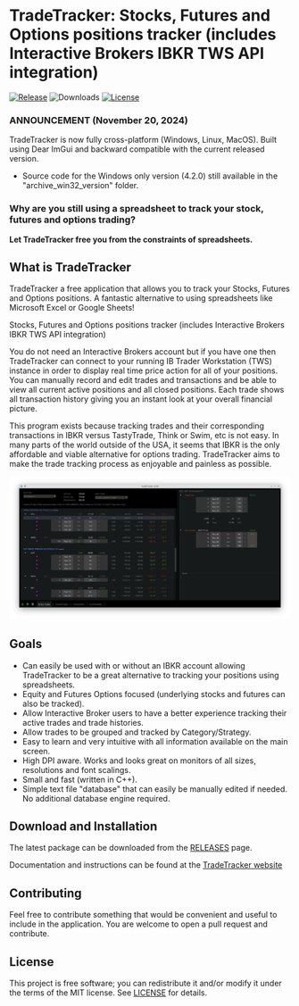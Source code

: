 # TradeTracker: Stocks, Futures and Options positions tracker (includes Interactive Brokers IBKR TWS API integration)
[![Release](https://img.shields.io/github/v/release/PaulSquires/TradeTracker?style=flat-square)](https://github.com/PaulSquires/TradeTracker/releases)
![Downloads](https://img.shields.io/github/downloads/PaulSquires/TradeTracker/total?style=flat-square)
[![License](https://img.shields.io/github/license/PaulSquires/TradeTracker?style=flat-square)](LICENSE)
<!-- ![Downloads](https://img.shields.io/github/downloads/PaulSquires/TradeTracker/total?style=flat-square) -->

### ANNOUNCEMENT (November 20, 2024)
TradeTracker is now fully cross-platform (Windows, Linux, MacOS).
Built using Dear ImGui and backward compatible with the current released version.
- Source code for the Windows only version (4.2.0) still available in the "archive_win32_version" folder.


### Why are you still using a spreadsheet to track your stock, futures and options trading? ###
**Let TradeTracker free you from the constraints of spreadsheets.**

## What is TradeTracker 
TradeTracker a free application that allows you to track your Stocks, Futures and Options positions. A fantastic alternative to using spreadsheets like Microsoft Excel or Google Sheets! 

Stocks, Futures and Options positions tracker (includes Interactive Brokers IBKR TWS API integration)

You do not need an Interactive Brokers account but if you have one then TradeTracker can connect to your running IB Trader Workstation (TWS) instance in order to display real time price action for all of your positions. You can manually record and edit trades and transactions and be able to view all current active positions and all closed positions. Each trade shows all transaction history giving you an instant look at your overall financial picture. 

This program exists because tracking trades and their corresponding transactions in IBKR versus TastyTrade, Think or Swim, etc is not easy.  In many parts of the world outside of the USA, it seems that IBKR is the only affordable and viable alternative for options trading. TradeTracker aims to make the trade tracking process as enjoyable and painless as possible.

![screenshot](/src/resources/active_trades.png?raw=true "TradeTracker Version5 User Interface")


## Goals
* Can easily be used with or without an IBKR account allowing TradeTracker to be a great alternative to tracking your positions using spreadsheets.
* Equity and Futures Options focused (underlying stocks and futures can also be tracked).
* Allow Interactive Broker users to have a better experience tracking their active trades and trade histories.
* Allow trades to be grouped and tracked by Category/Strategy.
* Easy to learn and very intuitive with all information available on the main screen. 
* High DPI aware. Works and looks great on monitors of all sizes, resolutions and font scalings.
* Small and fast (written in C++).
* Simple text file "database" that can easily be manually edited if needed. No additional database engine required.

## Download and Installation
The latest package can be downloaded from the [RELEASES](https://github.com/PaulSquires/TradeTracker/releases/latest) page.

Documentation and instructions can be found at the [TradeTracker website](https://www.tradetracker.planetsquires.com/)

## Contributing
Feel free to contribute something that would be convenient and useful to include in the application. You are welcome to open a pull request and contribute.

## License
This project is free software; you can redistribute it and/or modify it under the terms of the MIT license. See [LICENSE](https://github.com/PaulSquires/TradeTracker/blob/main/LICENSE.txt) for details.

